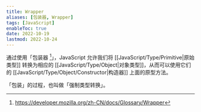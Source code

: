 ```yaml
---
title: Wrapper
aliases: [包装器, Wrapper]
tags: [JavaScript]
enableToc: true
date: 2022-10-19
lastmod: 2022-10-24
---
```


通过使用「包装器 [^1]」，JavaScript 允许我们将 [[JavaScript/Type/Primitive|原始类型]] 转换为相应的 [[JavaScript/Type/Object|对象类型]]，从而可以使用它们的 [[JavaScript/Type/Object/Constructor|构造器]] 上面的原型方法。

「包装」的过程，也叫做「强制类型转换」。

[^1]: <https://developer.mozilla.org/zh-CN/docs/Glossary/Wrapper>
